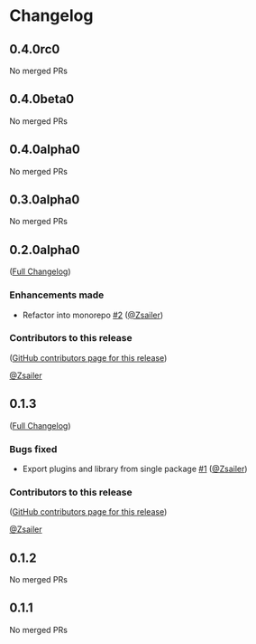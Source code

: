 # Changelog

<!-- <START NEW CHANGELOG ENTRY> -->

## 0.4.0rc0

No merged PRs

<!-- <END NEW CHANGELOG ENTRY> -->

## 0.4.0beta0

No merged PRs

## 0.4.0alpha0

No merged PRs

## 0.3.0alpha0

No merged PRs

## 0.2.0alpha0

([Full Changelog](https://github.com/Zsailer/jupyterlab-eventlistener/compare/v0.1.3...2d0b7699fef8a934258cc77a3d4616027cfac7e3))

### Enhancements made

- Refactor into monorepo [#2](https://github.com/Zsailer/jupyterlab-eventlistener/pull/2) ([@Zsailer](https://github.com/Zsailer))

### Contributors to this release

([GitHub contributors page for this release](https://github.com/Zsailer/jupyterlab-eventlistener/graphs/contributors?from=2024-12-18&to=2024-12-18&type=c))

[@Zsailer](https://github.com/search?q=repo%3AZsailer%2Fjupyterlab-eventlistener+involves%3AZsailer+updated%3A2024-12-18..2024-12-18&type=Issues)

## 0.1.3

([Full Changelog](https://github.com/Zsailer/jupyterlab-eventlistener/compare/v0.1.2...283ad4b9bf7c9ba280e2ddb1ec71d3bf4cf1599e))

### Bugs fixed

- Export plugins and library from single package [#1](https://github.com/Zsailer/jupyterlab-eventlistener/pull/1) ([@Zsailer](https://github.com/Zsailer))

### Contributors to this release

([GitHub contributors page for this release](https://github.com/Zsailer/jupyterlab-eventlistener/graphs/contributors?from=2024-12-17&to=2024-12-18&type=c))

[@Zsailer](https://github.com/search?q=repo%3AZsailer%2Fjupyterlab-eventlistener+involves%3AZsailer+updated%3A2024-12-17..2024-12-18&type=Issues)

## 0.1.2

No merged PRs

## 0.1.1

No merged PRs
